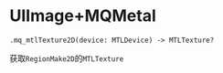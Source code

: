 # UIImage+MQMetal

```
.mq_mtlTexture2D(device: MTLDevice) -> MTLTexture?
```

获取`RegionMake2D`的`MTLTexture`